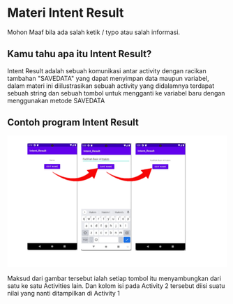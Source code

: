 # Materi Intent Result

  Mohon Maaf bila ada salah ketik / typo atau salah informasi.
  
## Kamu tahu apa itu Intent Result?

Intent Result adalah sebuah komunikasi antar activity dengan racikan tambahan "SAVEDATA" yang dapat menyimpan data maupun variabel, dalam materi ini diilustrasikan sebuah activity yang didalamnya terdapat sebuah string dan sebuah tombol untuk mengganti ke variabel baru dengan menggunakan metode SAVEDATA

## Contoh program Intent Result 

![Alt Text](https://github.com/lethanaxeger/Intent_Result/blob/master/direction.png)

Maksud dari gambar tersebut ialah setiap tombol itu menyambungkan dari satu ke satu Activities lain. Dan kolom isi pada Activity 2 tersebut diisi suatu nilai yang nanti ditampilkan di Activity 1
